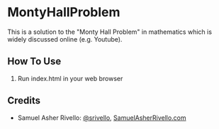 # MontyHallProblem

This is a solution to the "Monty Hall Problem" in mathematics which is widely discussed online (e.g. Youtube).

## How To Use
1. Run index.html in your web browser

## Credits
- Samuel Asher Rivello: <a href="https://twitter.com/srivello/" target="_blank">@srivello</a>, <a href="http://www.SamuelAsherRivello.com" target="_blank">SamuelAsherRivello.com</a>

